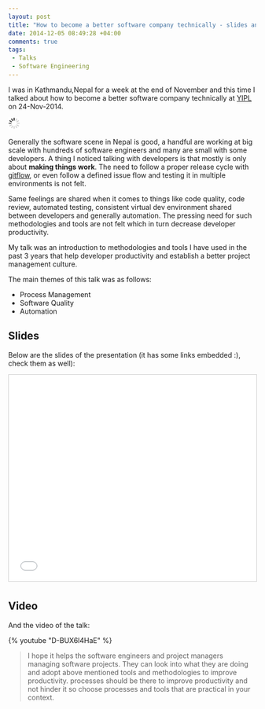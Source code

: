 ```yaml
---
layout: post
title: "How to become a better software company technically - slides and video"
date: 2014-12-05 08:49:28 +04:00
comments: true
tags:
 - Talks
 - Software Engineering
---
```


I was in Kathmandu,Nepal for a week at the end of November and this time I talked about how to become a better software company technically at [YIPL](http://yipl.com.np) on 24-Nov-2014.

<img class="center" src="/images/generic/loading.gif" data-echo="/images/better-tech-co/better-tech-co.jpg" title="Better Software Company Talk" alt="Better Software Company Talk">

Generally the software scene in Nepal is good, a handful are working at big scale with hundreds of software engineers and many are small with some developers. A thing I noticed talking with developers is that mostly is only about **making things work**. The need to follow a proper release cycle with [gitflow](http://bit.ly/1xy61E6), or even follow a defined issue flow and testing it in multiple environments is not felt.

<!-- more -->

Same feelings are shared when it comes to things like code quality, code review, automated testing, consistent virtual dev environment shared between developers and generally automation. The pressing need for such methodologies and tools are not felt which in turn decrease developer productivity.

My talk was an introduction to methodologies and tools I have used in the past 3 years that help developer productivity and establish a better project management culture.

The main themes of this talk was as follows:

* Process Management
* Software Quality
* Automation

## Slides

Below are the slides of the presentation (it has some links embedded :), check them as well):

<center><iframe src="//www.slideshare.net/slideshow/embed_code/42379240" width="510" height="420" frameborder="0" marginwidth="0" marginheight="0" scrolling="no" style="border:1px solid #CCC; border-width:1px; margin-bottom:5px; max-width: 100%;" allowfullscreen> </iframe></center>

## Video

And the video of the talk:

{% youtube "D-BUX6l4HaE" %}

>I hope it helps the software engineers and project managers managing software projects. They can look into what they are doing and adopt above mentioned tools and methodologies to improve productivity. processes should be there to improve productivity and not hinder it so choose processes and tools that are practical in your context.
